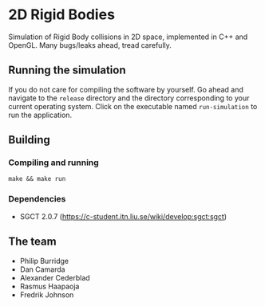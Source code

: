 # 2D Rigid Bodies

Simulation of Rigid Body collisions in 2D space, implemented in C++ and OpenGL. Many bugs/leaks ahead, tread carefully.

## Running the simulation

If you do not care for compiling the software by yourself. Go ahead and navigate to the ``release`` directory and the directory corresponding to your current operating system. Click on the executable named ``run-simulation`` to run the application.

## Building

### Compiling and running

``make && make run``

### Dependencies

- SGCT 2.0.7 (https://c-student.itn.liu.se/wiki/develop:sgct:sgct)

## The team

- Philip Burridge
- Dan Camarda
- Alexander Cederblad
- Rasmus Haapaoja
- Fredrik Johnson
